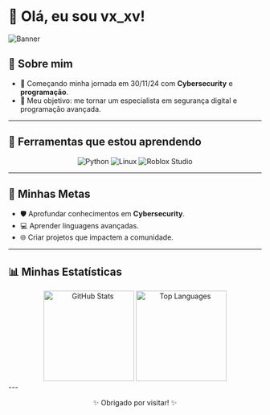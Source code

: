# 👋 Olá, eu sou vx_xv!

![Banner](https://i.pinimg.com/originals/fa/10/04/fa10048c22bfb0fa0f6cc748fcaaef99.gif)

## 🚀 Sobre mim
- 🌱 Começando minha jornada em 30/11/24 com **Cybersecurity** e **programação**.  
- 🎯 Meu objetivo: me tornar um especialista em segurança digital e programação avançada.  

---
## 🔧 Ferramentas que estou aprendendo
<p align="center">
  <img src="https://img.icons8.com/color/48/000000/python--v1.png" alt="Python" title="Python"/>
  <img src="https://img.icons8.com/color/48/000000/linux--v1.png" alt="Linux" title="Linux"/>
  <img src="https://img.icons8.com/color/48/000000/roblox.png" alt="Roblox Studio" title="Roblox Studio"/>
</p>

---

## 🌟 Minhas Metas
- 🛡️ Aprofundar conhecimentos em **Cybersecurity**.  
- 💻 Aprender linguagens avançadas.  
- 🌐 Criar projetos que impactem a comunidade.  

---

## 📊 Minhas Estatísticas
<div align="center">
  <img height="180em" src="https://github-readme-stats.vercel.app/api?username=vxxvdev&show_icons=true&theme=tokyonight&hide_border=true" alt="GitHub Stats" />
  <img height="180em" src="https://github-readme-stats.vercel.app/api/top-langs/?username=vxxvdev&layout=compact&theme=tokyonight&hide_border=true" alt="Top Languages" />
</div>
---

<p align="center">✨ Obrigado por visitar! ✨</p>
